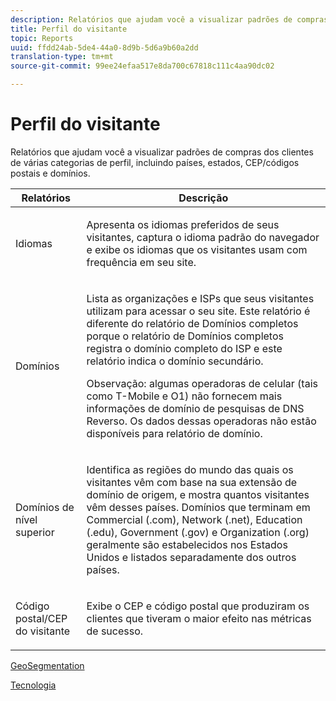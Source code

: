 ```yaml
---
description: Relatórios que ajudam você a visualizar padrões de compras dos clientes de várias categorias de perfil, incluindo países, estados, CEP/códigos postais e domínios.
title: Perfil do visitante
topic: Reports
uuid: ffdd24ab-5de4-44a0-8d9b-5d6a9b60a2dd
translation-type: tm+mt
source-git-commit: 99ee24efaa517e8da700c67818c111c4aa90dc02

---
```



# Perfil do visitante

Relatórios que ajudam você a visualizar padrões de compras dos clientes de várias categorias de perfil, incluindo países, estados, CEP/códigos postais e domínios.

<table id="table_B09EA999973A4646BF66DF5D7BEA0820"> 
 <thead> 
  <tr> 
   <th colname="col1" class="entry"> Relatórios </th> 
   <th colname="col2" class="entry"> Descrição </th> 
  </tr> 
 </thead>
 <tbody> 
  <tr> 
   <td colname="col1"> Idiomas </td> 
   <td colname="col2"> <p> Apresenta os idiomas preferidos de seus visitantes, captura o idioma padrão do navegador e exibe os idiomas que os visitantes usam com frequência em seu site. </p> </td> 
  </tr> 
  <tr> 
   <td colname="col1"> Domínios </td> 
   <td colname="col2"> <p> Lista as organizações e ISPs que seus visitantes utilizam para acessar o seu site. Este relatório é diferente do relatório de <span class="wintitle">Domínios completos</span> porque o relatório de <span class="wintitle">Domínios completos</span> registra o domínio completo do ISP e este relatório indica o domínio secundário. </p> <p> <p>Observação: algumas operadoras de celular (tais como T-Mobile e O1) não fornecem mais informações de domínio de pesquisas de DNS Reverso. Os dados dessas operadoras não estão disponíveis para relatório de domínio. </p> </p> </td> 
  </tr> 
  <tr> 
   <td colname="col1"> Domínios de nível superior </td> 
   <td colname="col2"> <p> Identifica as regiões do mundo das quais os visitantes vêm com base na sua extensão de domínio de origem, e mostra quantos visitantes vêm desses países. Domínios que terminam em Commercial (.com), Network (.net), Education (.edu), Government (.gov) e Organization (.org) geralmente são estabelecidos nos Estados Unidos e listados separadamente dos outros países. </p> </td> 
  </tr> 
  <tr> 
   <td colname="col1"> Código postal/CEP do visitante </td> 
   <td colname="col2"> <p> Exibe o CEP e código postal que produziram os clientes que tiveram o maior efeito nas métricas de sucesso. </p> </td> 
  </tr> 
 </tbody> 
</table>

[GeoSegmentation](/help/components/c-variables/dimensionslist/reports-geosegmentation.md)

[Tecnologia](/help/components/c-variables/dimensionslist/reports-technology.md)
